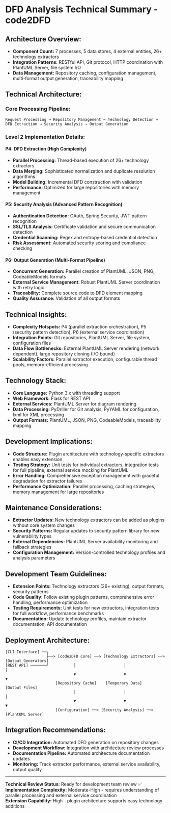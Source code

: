 # DFD Analysis Technical Summary - code2DFD

## Architecture Overview:
- **Component Count:** 7 processes, 5 data stores, 4 external entities, 26+ technology extractors
- **Integration Patterns:** RESTful API, Git protocol, HTTP coordination with PlantUML Server, file system I/O
- **Data Management:** Repository caching, configuration management, multi-format output generation, traceability mapping

## Technical Architecture:

### Core Processing Pipeline:
```
Request Processing → Repository Management → Technology Detection → 
DFD Extraction → Security Analysis → Output Generation
```

### Level 2 Implementation Details:

#### P4: DFD Extraction (High Complexity)
- **Parallel Processing:** Thread-based execution of 26+ technology extractors
- **Data Merging:** Sophisticated normalization and duplicate resolution algorithms
- **Model Building:** Incremental DFD construction with validation
- **Performance:** Optimized for large repositories with memory management

#### P5: Security Analysis (Advanced Pattern Recognition)
- **Authentication Detection:** OAuth, Spring Security, JWT pattern recognition
- **SSL/TLS Analysis:** Certificate validation and secure communication detection
- **Credential Scanning:** Regex and entropy-based credential detection
- **Risk Assessment:** Automated security scoring and compliance checking

#### P6: Output Generation (Multi-Format Pipeline)
- **Concurrent Generation:** Parallel creation of PlantUML, JSON, PNG, CodeableModels formats
- **External Service Management:** Robust PlantUML Server coordination with retry logic
- **Traceability:** Complete source code to DFD element mapping
- **Quality Assurance:** Validation of all output formats

## Technical Insights:
- **Complexity Hotspots:** P4 (parallel extraction orchestration), P5 (security pattern detection), P6 (external service coordination)
- **Integration Points:** Git repositories, PlantUML Server, file system, configuration files
- **Data Flow Bottlenecks:** External PlantUML Server rendering (network dependent), large repository cloning (I/O bound)
- **Scalability Factors:** Parallel extractor execution, configurable thread pools, memory-efficient processing

## Technology Stack:
- **Core Language:** Python 3.x with threading support
- **Web Framework:** Flask for REST API
- **External Services:** PlantUML Server for diagram rendering
- **Data Processing:** PyDriller for Git analysis, PyYAML for configuration, lxml for XML processing
- **Output Formats:** PlantUML, JSON, PNG, CodeableModels, traceability mapping

## Development Implications:
- **Code Structure:** Plugin architecture with technology-specific extractors enables easy extension
- **Testing Strategy:** Unit tests for individual extractors, integration tests for full pipeline, external service mocking for PlantUML
- **Error Handling:** Comprehensive exception management with graceful degradation for extractor failures
- **Performance Optimization:** Parallel processing, caching strategies, memory management for large repositories

## Maintenance Considerations:
- **Extractor Updates:** New technology extractors can be added as plugins without core system changes
- **Security Patterns:** Regular updates to security pattern library for new vulnerability types
- **External Dependencies:** PlantUML Server availability monitoring and fallback strategies
- **Configuration Management:** Version-controlled technology profiles and analysis parameters

## Development Team Guidelines:
- **Extension Points:** Technology extractors (26+ existing), output formats, security patterns
- **Code Quality:** Follow existing plugin patterns, comprehensive error handling, performance optimization
- **Testing Requirements:** Unit tests for new extractors, integration tests for full workflow, performance benchmarks
- **Documentation:** Update technology profiles, maintain extractor documentation, API documentation

## Deployment Architecture:
```
[CLI Interface] ──┐
                  ├──> [code2DFD Core] ──> [Technology Extractors] ──> [Output Generators]
[REST API] ───────┘           │                     │                        │
                              ▼                     ▼                        ▼
                      [Repository Cache]    [Temporary Data]         [Output Files]
                              │                     │                        │
                              ▼                     ▼                        ▼
                      [Configuration] ──> [Security Analysis] ──> [PlantUML Server]
```

## Integration Recommendations:
- **CI/CD Integration:** Automated DFD generation on repository changes
- **Development Workflow:** Integration with architecture review processes
- **Documentation Pipeline:** Automated architecture documentation updates
- **Monitoring:** Track extractor performance, external service availability, output quality

---

**Technical Review Status:** Ready for development team review ✅  
**Implementation Complexity:** Moderate-High - requires understanding of parallel processing and external service coordination  
**Extension Capability:** High - plugin architecture supports easy technology additions
